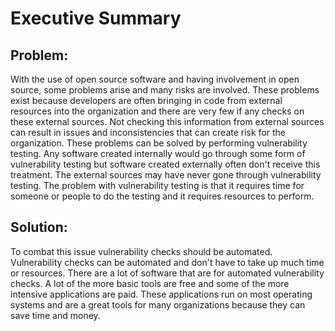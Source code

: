 # Executive Summary

## Problem:

With the use of open source software and having involvement in open source, some problems arise and many risks are involved. These problems exist because developers are often bringing in code from external resources into the organization and there are very few if any checks on these external sources. Not checking this information from external sources can result in issues and inconsistencies that can create risk for the organization. These problems can be solved by performing vulnerability testing. Any software created internally would go through some form of vulnerability testing but software created externally often don't receive this treatment. The external sources may have never gone through vulnerability testing. The problem with vulnerability testing is that it requires time for someone or people to do the testing and it requires resources to perform.   


## Solution: 

To combat this issue vulnerability checks should be automated. Vulnerability checks can be automated and don't have to take up much time or resources. There are a lot of software that are for automated vulnerability checks. A lot of the more basic tools are free and some of the more intensive applications are paid. These applications run on most operating systems and are a great tools for many organizations because they can save time and money.


